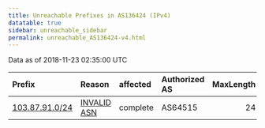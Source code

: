 ```yaml
---
title: Unreachable Prefixes in AS136424 (IPv4)
datatable: true
sidebar: unreachable_sidebar
permalink: unreachable_AS136424-v4.html
---
```


Data as of 2018-11-23 02:35:00 UTC


<div class="datatable-begin"></div>

| Prefix                                                 | Reason                                                                                                 | affected   | Authorized AS   |   MaxLength | Anchor                                       |   unreachable /24s |
|:-------------------------------------------------------|:-------------------------------------------------------------------------------------------------------|:-----------|:----------------|------------:|:---------------------------------------------|-------------------:|
| [103.87.91.0/24](https://stat.ripe.net/103.87.91.0/24) | [INVALID ASN](https://rpki-validator.ripe.net/announcement-preview?asn=AS136424&prefix=103.87.91.0/24) | complete   | AS64515         |          24 | [APNIC](unreachable_APNIC_RPKI_Root-v4.html) |                  1 |

<div class="datatable-end"></div>